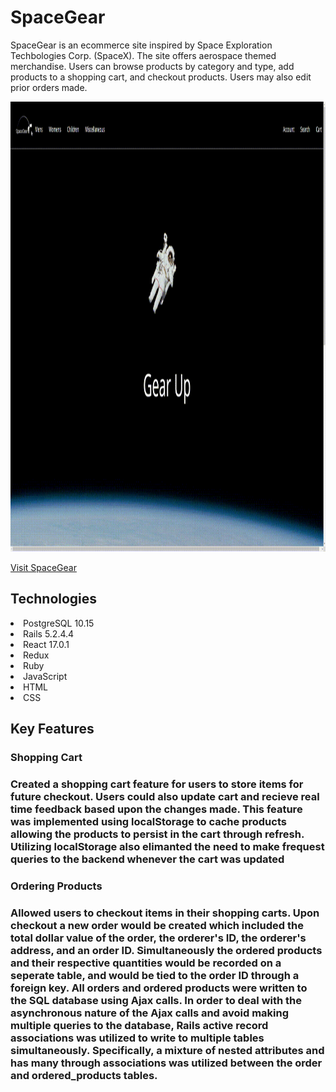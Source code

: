 # SpaceGear

SpaceGear is an ecommerce site inspired by Space Exploration Techbologies Corp. (SpaceX). The site offers aerospace themed merchandise. Users can browse products by category and type, add products to a shopping cart, and checkout products. Users may also edit prior orders made. 

<img src="./app/assets/images/preview.gif" alt="./app/assets/images/previewimg.png" width="1280" height="720">

<a href="https://spacegear.herokuapp.com/#/">Visit SpaceGear</a>

<h2>Technologies</h2>

<li>PostgreSQL 10.15</li>
<li>Rails 5.2.4.4</li>
<li>React 17.0.1</li>
<li>Redux</li>
<li>Ruby</li>
<li>JavaScript</li>
<li>HTML</li>
<li>CSS</li>
</li>


<h2>Key Features</h2>
<h3>Shopping Cart<h3>

<p>Created a shopping cart feature for users to store items for future checkout. Users could also update cart and recieve real time feedback based upon the changes made. This feature was implemented using localStorage to cache products allowing the products to persist in the cart through refresh. Utilizing localStorage also elimanted the need to make frequest queries to the backend whenever the cart was updated</p>

<h3>Ordering Products<h3>

<p>Allowed users to checkout items in their shopping carts. Upon checkout a new order would be created which included the total dollar value of the order, the orderer's ID, the orderer's address, and an order ID. Simultaneously the ordered products and their respective quantities would be recorded on a seperate table, and would be tied to the order ID through a foreign key. All orders and ordered products were written to the SQL database using Ajax calls. In order to deal with the asynchronous nature of the Ajax calls and avoid making multiple queries to the database, Rails active record associations was utilized to write to multiple tables simultaneously. Specifically, a mixture of nested attributes and has many through associations was utilized between the order and ordered_products tables.</p>







